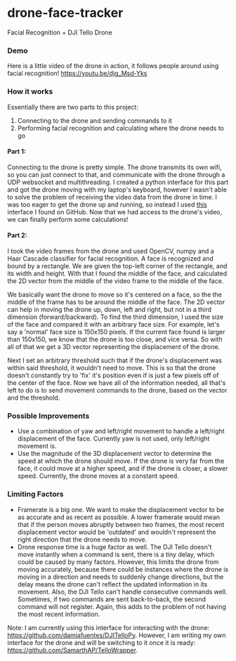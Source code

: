 # drone-face-tracker
Facial Recognition + DJI Tello Drone

### Demo
Here is a little video of the drone in action, it follows people around using facial recognition! https://youtu.be/djg_Msd-Yks

### How it works 
Essentially there are two parts to this project:
1. Connecting to the drone and sending commands to it
2. Performing facial recognition and calculating where the drone needs to go

#### Part 1:
Connecting to the drone is pretty simple. The drone transmits its own wifi, so you can just connect to that, and communicate with the drone through a UDP websocket and multithreading. I created a python interface for this part and got the drone moving with my laptop's keyboard, however I wasn't able to solve the problem of receiving the video data from the drone in time. I was too eager to get the drone up and running, so instead I used [this](https://github.com/damiafuentes/DJITelloPy) interface I found on GitHub. Now that we had access to the drone's video, we can finally perform some calculations!

#### Part 2:
I took the video frames from the drone and used OpenCV, numpy and a Haar Cascade classifier for facial recognition. A face is recognized and bound by a rectangle. We are given the top-left corner of the rectangle, and its width and height. With that I found the middle of the face, and calculated the 2D vector from the middle of the video frame to the middle of the face. 

We basically want the drone to move so it's centered on a face, so the the middle of the frame has to be around the middle of the face. The 2D vector can help in moving the drone up, down, left and right, but not in a third dimension (forward/backward). To find the third dimension, I used the size of the face and compared it with an arbitrary face size. For example, let's say a 'normal' face size is 150x150 pixels. If the current face found is larger than 150x150, we know that the drone is too close, and vice versa. So with all of that we get a 3D vector representing the displacement of the drone. 

Next I set an arbitrary threshold such that if the drone's displacement was within said threshold, it wouldn't need to move. This is so that the drone doesn't constantly try to 'fix' it's position even if is just a few pixels off of the center of the face. Now we have all of the information needed, all that's left to do is to send movement commands to the drone, based on the vector and the threshold.

### Possible Improvements
- Use a combination of yaw and left/right movement to handle a left/right displacement of the face. Currently yaw is not used, only left/right movement is.
- Use the magnitude of the 3D displacement vector to determine the speed at which the drone should move. If the drone is very far from the face, it could move at a higher speed, and if the drone is closer, a slower speed. Currently, the drone moves at a constant speed.

### Limiting Factors
- Framerate is a big one. We want to make the displacement vector to be as accurate and as recent as possible. A lower framerate would mean that if the person moves abruptly between two frames, the most recent displacement vector would be 'outdated' and wouldn't represent the right direction that the drone needs to move.
- Drone response time is a huge factor as well. The DJI Tello doesn't move instantly when a command is sent, there is a tiny delay, which could be caused by many factors. However, this limits the drone from moving accurately, because there could be instances where the drone is moving in a direction and needs to suddenly change directions, but the delay means the drone can't reflect the updated information in its movement. Also, the DJI Tello can't handle consecutive commands well. Sometimes, if two commands are sent back-to-back, the second command will not register. Again, this adds to the problem of not having the most recent information.

Note: I am currently using this interface for interacting with the drone: https://github.com/damiafuentes/DJITelloPy. However, I am writing my own interface for the drone and will be switching to it once it is ready: https://github.com/SamarthAP/TelloWrapper.
